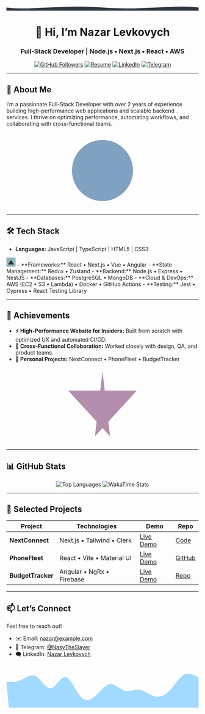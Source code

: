 <p align="center">
<!--   <img src="./assets/hero.svg" alt="Hero Wave" width="100%" /> -->
  <svg width="1200" height="40" viewBox="0 0 1200 40" xmlns="http://www.w3.org/2000/svg">
  <path d="M0,20 C150,40 350,0 600,20 C850,40 1050,0 1200,20 L1200,40 L0,40 Z" fill="#2E3440"/>
</svg>
</p>

<h1 align="center">👋 Hi, I’m Nazar Levkovych</h1>
<h3 align="center">Full‑Stack Developer | Node.js • Next.js • React • AWS</h3>

<p align="center">
  <a href="https://github.com/NasyTheSlayer"><img src="https://img.shields.io/github/followers/NasyTheSlayer?label=Follow&style=social" alt="GitHub Followers" /></a>
  <a href="https://flowcv.com/resume/c052skt3om"><img src="https://img.shields.io/badge/Resume-FlowCV-007ACC?style=for-the-badge" alt="Resume" /></a>
  <a href="https://www.linkedin.com/in/nazar-levkovych-333501266/"><img src="https://img.shields.io/badge/LinkedIn-Nazar%20Levkovych-%230077B5?style=for-the-badge&logo=linkedin&logoColor=white" alt="LinkedIn" /></a>
  <a href="https://t.me/NasyTheSlayer"><img src="https://img.shields.io/badge/Telegram-2CA5E0?style=for-the-badge&logo=telegram&logoColor=white" alt="Telegram" /></a>
</p>

---

## 🚀 About Me

I’m a passionate Full-Stack Developer with over 2 years of experience building high-performance web applications and scalable backend services. I thrive on optimizing performance, automating workflows, and collaborating with cross-functional teams.

<p align="center">
<!--   <img src="./assets/about.svg" alt="About Illustration" width="200" /> -->
  <svg width="200" height="200" xmlns="http://www.w3.org/2000/svg">
  <circle cx="100" cy="100" r="80" fill="#81A1C1" />
</svg>
</p>

---

## 🛠️ Tech Stack

- **Languages:** JavaScript | TypeScript | HTML5 | CSS3  
<svg width="24" height="24" xmlns="http://www.w3.org/2000/svg">
  <rect width="24" height="24" fill="#8FBCBB"/>
  <path d="M4 18 L12 6 L20 18 Z" fill="#2E3440"/>
</svg>
- **Frameworks:** React • Next.js • Vue • Angular  
- **State Management:** Redux • Zustand  
- **Backend:** Node.js • Express • NestJS  
- **Databases:** PostgreSQL • MongoDB  
- **Cloud & DevOps:** AWS (EC2 • S3 • Lambda) • Docker • GitHub Actions  
- **Testing:** Jest • Cypress • React Testing Library

---

## 🌟 Achievements

- **⚡ High-Performance Website for Insiders:** Built from scratch with optimized UX and automated CI/CD.  
- **🤝 Cross-Functional Collaboration:** Worked closely with design, QA, and product teams.  
- **🎯 Personal Projects:** NextConnect • PhoneFleet • BudgetTracker

<p align="center">
<!--   <img src="./assets/achievements.svg" alt="Achievements Illustration" width="200" /> -->
  <svg width="200" height="200" xmlns="http://www.w3.org/2000/svg">
  <polygon points="100,10 120,180 10,60 190,60 80,180" fill="#B48EAD" />
</svg>
</p>

---

## 📊 GitHub Stats

<p align="center">
  <img src="https://github-readme-stats.vercel.app/api/top-langs/?username=NasyTheSlayer&layout=compact&theme=highcontrast" alt="Top Languages" />
  <img src="https://github-readme-stats.vercel.app/api/wakatime?username=NasyTheSlayer&range=last_7_days&theme=radical" alt="WakaTime Stats" />
</p>

---

## 🚧 Selected Projects

| Project           | Technologies                  | Demo                                    | Repo                                                         |
| ----------------- | ----------------------------- | --------------------------------------- | ------------------------------------------------------------ |
| **NextConnect**   | Next.js • Tailwind • Clerk    | [Live Demo](#)                          | [Code](#)                                                    |
| **PhoneFleet**    | React • Vite • Material UI    | [Live Demo](https://nasytheslayer.github.io/ReactPhoneCatalog/) | [GitHub](https://github.com/NasyTheSlayer/ReactPhoneCatalog) |
| **BudgetTracker** | Angular • NgRx • Firebase     | [Live Demo](#)                          | [Repo](#)                                                    |

---

## 📫 Let’s Connect

Feel free to reach out!  
- ✉️ Email: <a href="mailto:nazar@example.com">nazar@example.com</a>  
- 💬 Telegram: <a href="https://t.me/NasyTheSlayer">@NasyTheSlayer</a>  
- 🗨️ LinkedIn: <a href="https://www.linkedin.com/in/nazar-levkovych-333501266/">Nazar Levkovych</a>

<p align="center">
<!--   <img src="./assets/footer-wave.svg" alt="Footer Wave" width="100%" /> -->
  <svg width="1440" height="320" viewBox="0 0 1440 320" xmlns="http://www.w3.org/2000/svg">
  <path fill="#a2d9ff" fill-opacity="1" d="M0,128L18.5,128C36.9,128,74,128,111,112C147.7,96,185,64,222,85.3C258.5,107,295,181,332,176C369.2,171,406,85,443,90.7C480,96,517,192,554,234.7C590.8,277,628,267,665,234.7C701.5,203,738,149,775,144C812.3,139,849,181,886,192C923.1,203,960,181,997,186.7C1033.8,192,1071,224,1108,234.7C1144.6,245,1182,235,1218,197.3C1255.4,160,1292,96,1329,74.7C1366.2,53,1403,75,1422,85.3L1440,96L1440,320L1421.5,320C1403.1,320,1366,320,1329,320C1292.3,320,1255,320,1218,320C1181.5,320,1145,320,1108,320C1070.8,320,1034,320,997,320C960,320,923,320,886,320C849.2,320,812,320,775,320C738.5,320,702,320,665,320C627.7,320,591,320,554,320C516.9,320,480,320,443,320,406.2,320,369,320,332,320,295.4,320,258,320,222,320,184.6,320,148,320,111,320,73.8,320,37,320,18,320,0,320Z"/>
</svg>
</p>
